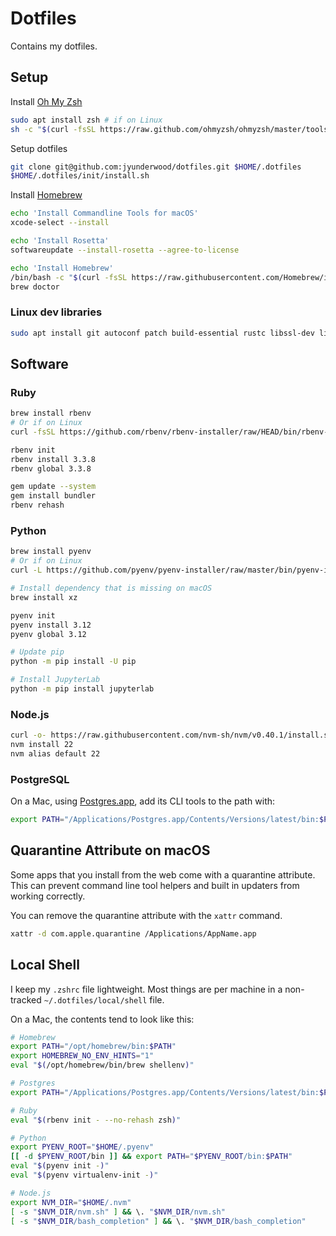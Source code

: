 # Dotfiles

Contains my dotfiles.

## Setup

Install [Oh My Zsh](https://ohmyz.sh/#)

```sh
sudo apt install zsh # if on Linux
sh -c "$(curl -fsSL https://raw.github.com/ohmyzsh/ohmyzsh/master/tools/install.sh)"
```

Setup dotfiles

```sh
git clone git@github.com:jyunderwood/dotfiles.git $HOME/.dotfiles
$HOME/.dotfiles/init/install.sh
```

Install [Homebrew](https://brew.sh)

```sh
echo 'Install Commandline Tools for macOS'
xcode-select --install

echo 'Install Rosetta'
softwareupdate --install-rosetta --agree-to-license

echo 'Install Homebrew'
/bin/bash -c "$(curl -fsSL https://raw.githubusercontent.com/Homebrew/install/HEAD/install.sh)"
brew doctor
```

### Linux dev libraries

```sh
sudo apt install git autoconf patch build-essential rustc libssl-dev libyaml-dev libreadline6-dev zlib1g-dev libgmp-dev libncurses5-dev libffi-dev libgdbm6 libgdbm-dev libdb-dev uuid-dev liblzma-dev
```

## Software

### Ruby

```sh
brew install rbenv
# Or if on Linux
curl -fsSL https://github.com/rbenv/rbenv-installer/raw/HEAD/bin/rbenv-installer | bash
```

```sh
rbenv init
rbenv install 3.3.8
rbenv global 3.3.8

gem update --system
gem install bundler
rbenv rehash
```

### Python

```sh
brew install pyenv
# Or if on Linux
curl -L https://github.com/pyenv/pyenv-installer/raw/master/bin/pyenv-installer | bash
```

```sh
# Install dependency that is missing on macOS
brew install xz

pyenv init
pyenv install 3.12
pyenv global 3.12

# Update pip
python -m pip install -U pip

# Install JupyterLab
python -m pip install jupyterlab
```

### Node.js

```sh
curl -o- https://raw.githubusercontent.com/nvm-sh/nvm/v0.40.1/install.sh | bash
nvm install 22
nvm alias default 22
```

### PostgreSQL

On a Mac, using [Postgres.app](https://postgresapp.com), add its CLI tools to the path with:

```sh
export PATH="/Applications/Postgres.app/Contents/Versions/latest/bin:$PATH"
```

## Quarantine Attribute on macOS

Some apps that you install from the web come with a quarantine attribute. This can prevent command line tool helpers and built in updaters from working correctly.

You can remove the quarantine attribute with the `xattr` command.

```sh
xattr -d com.apple.quarantine /Applications/AppName.app
```

## Local Shell

I keep my `.zshrc` file lightweight. Most things are per machine in a non-tracked `~/.dotfiles/local/shell` file.

On a Mac, the contents tend to look like this:

```sh
# Homebrew
export PATH="/opt/homebrew/bin:$PATH"
export HOMEBREW_NO_ENV_HINTS="1"
eval "$(/opt/homebrew/bin/brew shellenv)"

# Postgres
export PATH="/Applications/Postgres.app/Contents/Versions/latest/bin:$PATH"

# Ruby
eval "$(rbenv init - --no-rehash zsh)"

# Python
export PYENV_ROOT="$HOME/.pyenv"
[[ -d $PYENV_ROOT/bin ]] && export PATH="$PYENV_ROOT/bin:$PATH"
eval "$(pyenv init -)"
eval "$(pyenv virtualenv-init -)"

# Node.js
export NVM_DIR="$HOME/.nvm"
[ -s "$NVM_DIR/nvm.sh" ] && \. "$NVM_DIR/nvm.sh"
[ -s "$NVM_DIR/bash_completion" ] && \. "$NVM_DIR/bash_completion"
```
